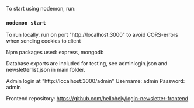 To start using nodemon, run:

### `nodemon start`

To run locally, run on port "http://localhost:3000" to avoid CORS-errors when sending cookies to client

Npm packages used: express, mongodb

Database exports are included for testing, see adminlogin.json and newsletterlist.json in main folder.

Admin login at "http://localhost:3000/admin"
Username: admin
Password: admin

Frontend repository: https://github.com/hellohely/login-newsletter-frontend

